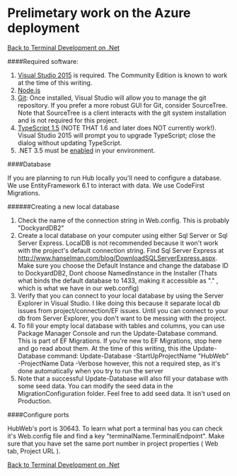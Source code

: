 # Prelimetary work on the Azure deployment
[Back to Terminal Development on .Net](../DevGuide_DotNet.md)

####Required software:

1. [Visual Studio 2015](https://www.visualstudio.com/en-us/downloads/download-visual-studio-vs.aspx) is required. The Community Edition is known to work at the time of this writing. 
2. [Node.js](https://nodejs.org/en/)
3. [Git](https://git-scm.com/download/win): Once installed, Visual Studio will allow you to manage the git repository. If you prefer a more robust GUI for Git, consider SourceTree. Note that SourceTree is a client interacts with the git system installation and is not required for this project.
4. [TypeScript 1.5](http://blogs.msdn.com/b/typescript/archive/2015/07/20/announcing-typescript-1-5.aspx) (NOTE THAT 1.6 and later does NOT currently work!). Visual Studio 2015 will prompt you to upgrade TypeScript; close the dialog without updating TypeScript.
5. .NET 3.5 must be [enabled](http://windows.microsoft.com/en-us/windows/turn-windows-features-on-off#1TC=windows-7) in your environment.

####Database

If you are planning to run Hub locally you'll need to configure a database.
We use EntityFramework 6.1 to interact with data. We use CodeFirst Migrations.

######Creating a new local database
1. Check the name of the connection string in Web.config. This is probably "DockyardDB2"
2. Create a local database on your computer using either Sql Server or Sql Server Express. LocalDB is not recommended because it won't work with the project's default connection string.
Find Sql Server Express at http://www.hanselman.com/blog/DownloadSQLServerExpress.aspx. Make sure you choose the Default Instance and change the database ID to DockyardDB2,
Dont choose NamedInstance in the Installer (Thats what binds the default database to 1433, making it accessible as "." , which is what we have in our web.config)
3. Verify that you can connect to your local database by using the Server Explorer in Visual Studio. I like doing this because it separate local db issues from project/connection/EF issues. Until you can connect to your db from Server Explorer, you don't want to be messing with the project.
4. To fill your empty local database with tables and columns, you can  use Package Manager Console and run the Update-Database command. This is part of EF Migrations. If you're new to EF Migrations, stop here and go read about them. 
At the time of this writing, this ithe Update-Database command:
Update-Database -StartUpProjectName "HubWeb"  -ProjectName Data -Verbose
however, this not a required step, as it's done automatically when you try to run the server
5. Note that a successful Update-Database will also fill your database with some seed data. You can modify the seed data in the MigrationConfiguration folder. Feel free to add seed data. It isn't used on Production. 


####Configure ports

HubWeb's port is 30643. To learn what port a terminal has you can check it's Web.config file and find a key "terminalName.TerminalEndpoint". Make sure that you have set the same port number in project properties ( Web tab, Project URL ).

[Back to Terminal Development on .Net](../DevGuide_DotNet.md)
